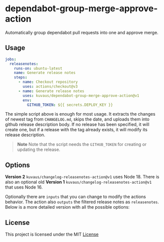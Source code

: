 # dependabot-group-merge-approve-action

Automatically group dependabot pull requests into one and approve merge.


## Usage


```yaml
jobs:
  releasenotes:
    runs-on: ubuntu-latest
    name: Generate release notes
    steps:
      - name: Checkout repository
        uses: actions/checkout@v3
      - name: Generate release notes
        uses: kuvaus/dependabot-group-merge-approve-action@v1
        env:
          GITHUB_TOKEN: ${{ secrets.DEPLOY_KEY }}
```

The simple script above is enough for most usage. It extracts the changes of newest tag from `CHANGELOG.md`, skips the date, and uploads them into github release description body. If no release has been specified, it will create one, but if a release with the tag already exists, it will modify its release description.

> **Note**
>  Note that the script needs the `GITHUB_TOKEN` for creating or updating the release.

## Options

**Version 2** `kuvaus/changelog-releasenotes-action@v1` uses Node 18. There is also an optional old **Version 1** `kuvaus/changelog-releasenotes-action@v1` that uses Node 16.


Optionally there are `inputs` that you can change to modify the actions behavior. The action also `outputs` the filtered release notes as `releasenotes`. Below is a more detailed version with all the possible options:


## License

This project is licensed under the MIT [License](https://github.com/kuvaus/dependabot-group-merge-approve-action/blob/main/LICENSE)
